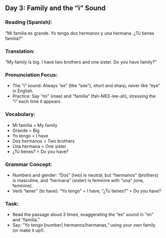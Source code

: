 ## Day 3: Family and the “i” Sound

### Reading (Spanish):  
“Mi familia es grande. Yo tengo dos hermanos y una hermana. ¿Tú tienes familia?”

### Translation:  
“My family is big. I have two brothers and one sister. Do you have family?”

### Pronunciation Focus:

- The “i” sound: Always “ee” (like “see”), short and sharp, never like “eye” in English.
- Practice: Say “mi” (mee) and “familia” (fah-MEE-lee-ah), stressing the “i” each time it appears.

### Vocabulary:

- Mi familia = My family
- Grande = Big
- Yo tengo = I have
- Dos hermanos = Two brothers
- Una hermana = One sister
- ¿Tú tienes? = Do you have?

### Grammar Concept:

- Numbers and gender: “Dos” (two) is neutral, but “hermanos” (brothers) is masculine, and “hermana” (sister) is feminine with “una” (one, feminine).
- Verb “tener” (to have): “Yo tengo” = I have; “¿Tú tienes?” = Do you have?

### Task:

- Read the passage aloud 3 times, exaggerating the “ee” sound in “mi” and “familia.”
- Say: “Yo tengo [number] hermanos/hermanas,” using your own family (or make it up!).
